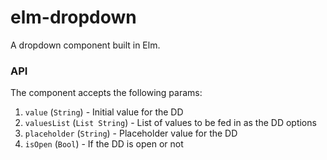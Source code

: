# elm-dropdown

A dropdown component built in Elm.

### API

The component accepts the following params:

1. `value` (`String`) - Initial value for the DD
1. `valuesList` (`List String`) - List of values to be fed in as the DD options
1. `placeholder` (`String`) - Placeholder value for the DD
1. `isOpen` (`Bool`) - If the DD is open or not

